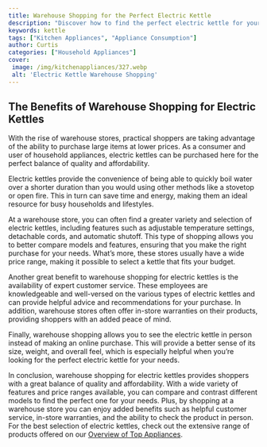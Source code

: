 ```yaml
---
title: Warehouse Shopping for the Perfect Electric Kettle
description: "Discover how to find the perfect electric kettle for your home with this ultimate guide to warehouse shopping Learn which features to consider and how to make smart shopping choices"
keywords: kettle
tags: ["Kitchen Appliances", "Appliance Consumption"]
author: Curtis
categories: ["Household Appliances"]
cover: 
 image: /img/kitchenappliances/327.webp
 alt: 'Electric Kettle Warehouse Shopping'
---
```

## The Benefits of Warehouse Shopping for Electric Kettles
With the rise of warehouse stores, practical shoppers are taking advantage of the ability to purchase large items at lower prices. As a consumer and user of household appliances, electric kettles can be purchased here for the perfect balance of quality and affordability.

Electric kettles provide the convenience of being able to quickly boil water over a shorter duration than you would using other methods like a stovetop or open fire. This in turn can save time and energy, making them an ideal resource for busy households and lifestyles.

At a warehouse store, you can often find a greater variety and selection of electric kettles, including features such as adjustable temperature settings, detachable cords, and automatic shutoff. This type of shopping allows you to better compare models and features, ensuring that you make the right purchase for your needs. What’s more, these stores usually have a wide price range, making it possible to select a kettle that fits your budget.

Another great benefit to warehouse shopping for electric kettles is the availability of expert customer service. These employees are knowledgeable and well-versed on the various types of electric kettles and can provide helpful advice and recommendations for your purchase. In addition, warehouse stores often offer in-store warranties on their products, providing shoppers with an added peace of mind.

Finally, warehouse shopping allows you to see the electric kettle in person instead of making an online purchase. This will provide a better sense of its size, weight, and overall feel, which is especially helpful when you’re looking for the perfect electric kettle for your needs.

In conclusion, warehouse shopping for electric kettles provides shoppers with a great balance of quality and affordability. With a wide variety of features and price ranges available, you can compare and contrast different models to find the perfect one for your needs. Plus, by shopping at a warehouse store you can enjoy added benefits such as helpful customer service, in-store warranties, and the ability to check the product in person. For the best selection of electric kettles, check out the extensive range of products offered on our [Overview of Top Appliances](./pages/appliance-overview).
